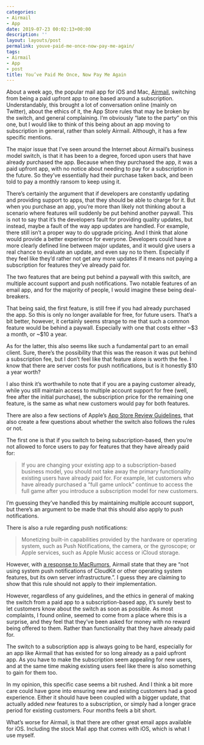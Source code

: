 ```yaml
---
categories:
- Airmail
- App
date: 2019-07-23 00:02:13+00:00
description: ''
layout: layouts/post
permalink: youve-paid-me-once-now-pay-me-again/
tags:
- Airmail
- App
- post
title: You’ve Paid Me Once, Now Pay Me Again
---
```


<p>About a week ago, the popular mail app for iOS and Mac, <a href="https://airmailapp.com">Airmail</a>, switching from being a paid upfront app to one based around a subscription. Understandably, this brought a lot of conversation online (mainly on Twitter), about the ethics of it, the App Store rules that may be broken by the switch, and general complaining. I’m obviously “late to the party” on this one, but I would like to think of this being about an app moving to subscription in general, rather than solely Airmail. Although, it has a few specific mentions.</p>
<p>The major issue that I’ve seen around the Internet about Airmail’s business model switch, is that it has been to a degree, forced upon users that have already purchased the app. Because when they purchased the app, it was a paid upfront app, with no notice about needing to pay for a subscription in the future. So they’ve essentially had their purchase taken back, and been told to pay a monthly ransom to keep using it.</p>
<p>There’s certainly the argument that if developers are constantly updating and providing support to apps, that they should be able to charge for it. But when you purchase an app, you’re more than likely not thinking about a scenario where features will suddenly be put behind another paywall. This is not to say that it’s the developers fault for providing quality updates, but instead, maybe a fault of the way app updates are handled. For example, there still isn’t a proper way to do upgrade pricing. And I think that alone would provide a better experience for everyone. Developers could have a more clearly defined line between major updates, and it would give users a real chance to evaluate an update, and even say no to them. Especially if they feel like they’d rather not get any more updates if it means not paying a subscription for features they’ve already paid for.</p>
<p>The two features that are being put behind a paywall with this switch, are multiple account support and push notifications. Two notable features of an email app, and for the majority of people, I would imagine these being deal-breakers.</p>
<p>That being said, the first feature, is still free if you had already purchased the app. So this is only no longer available for free, for future users. That’s a bit better, however, it certainly seems strange to me that such a common feature would be behind a paywall. Especially with one that costs either ~$3 a month, or ~$10 a year.</p>
<p>As for the latter, this also seems like such a fundamental part to an email client. Sure, there’s the possibility that this was the reason it was put behind a subscription fee,  but I don’t feel like that feature alone is worth the fee. I know that there are server costs for push notifications, but is it honestly $10 a year worth?</p>
<p>I also think it’s worthwhile to note that if you are a paying customer already, while you still maintain access to multiple account support for free (well, free after the initial purchase), the subscription price for the remaining one feature, is the same as what new customers would pay for both features.</p>
<p>There are also a few sections of Apple’s <a href="https://developer.apple.com/app-store/review/guidelines/">App Store Review Guidelines</a>, that also create a few questions about whether the switch also follows the rules or not.</p>
<p>The first one is that if you switch to being subscription-based, then you’re not allowed to force users to pay for features that they have already paid for:</p>
<blockquote><p>
  If you are changing your existing app to a subscription-based business model, you should not take away the primary functionality existing users have already paid for. For example, let customers who have already purchased a “full game unlock” continue to access the full game after you introduce a subscription model for new customers.
</p></blockquote>
<p>I’m guessing they’ve handled this by maintaining multiple account support, but there’s an argument to be made that this should also apply to push notifications.</p>
<p>There is also a rule regarding push notifications:</p>
<blockquote><p>
  Monetizing built-in capabilities provided by the hardware or operating system, such as Push Notifications, the camera, or the gyroscope; or Apple services, such as Apple Music access or iCloud storage.
</p></blockquote>
<p>However, with <a href="https://www.macrumors.com/2019/07/15/airmail-subscription-based-pricing/">a response to MacRumors</a>, Airmail state that they are “not using system push notifications of CloudKit or other operating system features, but its own server infrastructure.”. I guess they are claiming to show that this rule should not apply to their implementation.</p>
<p>However, regardless of any guidelines, and the ethics in general of making the switch from a paid app to a subscription-based app, it’s surely best to let customers know about the switch as soon as possible. As most complaints, I found online, seemed to come from a place where this is a surprise, and they feel that they’ve been asked for money with no reward being offered to them. Rather than functionality that they have already paid for.</p>
<p>The switch to a subscription app is always going to be hard, especially for an app like Airmail that has existed for so long already as a paid upfront app. As you have to make the subscription seem appealing for new users, and at the same time making existing users feel like there is also something to gain for them too.</p>
<p>In my opinion, this specific case seems a bit rushed. And I think a bit more care could have gone into ensuring new and existing customers had a good experience. Either it should have been coupled with a bigger update, that actually added <em>new</em> features to a subscription, or simply had a longer grace period for existing customers. Four months feels a bit short.</p>
<p>What’s worse for Airmail, is that there are other great email apps available for iOS. Including the stock Mail app that comes with iOS, which is what I use myself.</p>